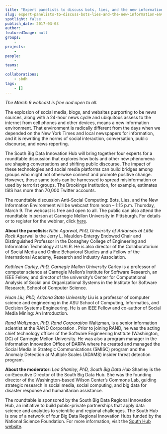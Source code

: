 ```yaml
---
title: "Expert panelists to discuss bots, lies, and the new information environment"
slug: expert-panelists-to-discuss-bots-lies-and-the-new-information-environment
spotlight: false
publish_date: 2017-03-03
author: 
featuredImage: null
groups:
    - 
projects:
    - 
people:
    - 
teams: 
    - 
collaborations:
    - sbdh
tags:
    - []
---
```

<em>The March 9 webcast is free and open to all.</em>

The explosion of social media, blogs, and websites purporting to be news sources, along with a 24-hour news cycle and ubiquitous assess to the internet from cell phones and other devices, means a new information environment. That environment is radically different from the days when we depended on the New York Times and local newspapers for information, and it is rewriting the norms of social interaction, conversation, public discourse, and news reporting.<!--more-->

The South Big Data Innovation Hub will bring together four experts for a roundtable discussion that explores how bots and other new phenomena are shaping conversations and shifting public discourse. The impact of these technologies and social media platforms can build bridges among groups who might not otherwise connect and promote positive change. However, those same tools can be harnessed to spread misinformation or used by terrorist groups. The Brookings Institution, for example, estimates ISIS has more than 70,000 Twitter accounts.

The roundtable discussion Anti-Social Computing: Bots, Lies, and the New Information Environment will be webcast from noon – 1:15 p.m. Thursday, March 9. The webcast is free and open to all. The public can also attend the roundtable in person at Carnegie Mellon University in Pittsburgh. For details or to register for the webinar, click <a href="https://southbdhub.wordpress.com/programs/virtual-roundtables/" target="_blank">here</a>.

<strong>About the panelists:
</strong><em>Nitin Agarwal, PhD, University of Arkansas at Little Rock</em>
Agarwal is the Jerry L. Maulden-Entergy Endowed Chair and Distinguished Professor in the Donaghey College of Engineering and Information Technology at UALR. He is also director of the Collaboratorium of Social Media and Online Behavioral Studies and a Fellow of the International Academy, Research and Industry Association.

<em>Kathleen Carley, PhD, Carnegie Mellon University</em>
Carley is a professor of computer science at Carnegie Mellon’s Institute for Software Research, an IEEE Fellow, and director of the university’s Center for Computational Analysis of Social and Organizational Systems in the Institute for Software Research, School of Computer Science.

<em>Huan Liu, PhD, Arizona State University</em>
Liu is a professor of computer science and engineering in the ASU School of Computing, Informatics, and Decision Systems Engineering. He is an IEEE Fellow and co-author of Social Media Mining: An Introduction.

<em>Rand Waltzman, PhD, Rand Corporation</em>
Waltzman, is a senior information scientist at the RAND Corporation . Prior to joining RAND, he was the acting chief technology officer of the Software Engineering Institute (Washington, DC) of Carnegie Mellon University. He was also a program manager in the Information Innovation Office of DARPA where he created and managed the Social Media in Strategic Communications (SMISC) program and the Anomaly Detection at Multiple Scales (ADAMS) insider threat detection program.

<strong>About the moderator:
</strong><em>Lea Shanley, PhD, South Big Data Hub</em>
Shanley is the co-Executive Director of the South Big Data Hub. She was the founding director of the Washington-based Wilson Center’s Commons Lab, guiding strategic research in social media, social computing, and big data for disaster response and humanitarian assistance.

The roundtable is sponsored by the South Big Data Regional Innovation Hub, an initiative to build public-private partnerships that apply data science and analytics to scientific and regional challenges. The South Hub is one of a network of four Big Data Regional Innovation Hubs funded by the National Science Foundation. For more information, visit the <a href="http://southbdhub.com/" target="_blank">South Hub website</a>.
